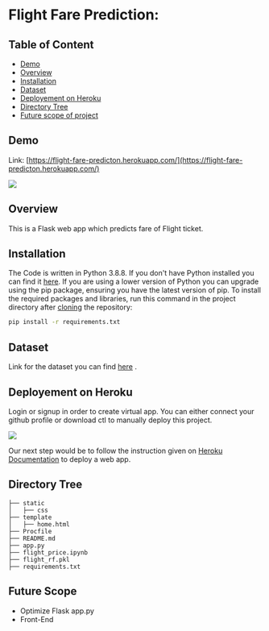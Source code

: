 # Flight Fare Prediction: 

## Table of Content
  * [Demo](#demo)
  * [Overview](#overview)
  * [Installation](#installation)
  * [Dataset](#dataset)
  * [Deployement on Heroku](#deployement-on-heroku)
  * [Directory Tree](#directory-tree)
  * [Future scope of project](#future-scope)

## Demo
Link: [https://flight-fare-predicton.herokuapp.com/](https://flight-fare-predicton.herokuapp.com/)

[![](https://i.imgur.com/R1g2wvC.png)](https://flight-fare-predicton.herokuapp.com/)



## Overview
This is a Flask web app which predicts fare of Flight ticket.


## Installation
The Code is written in Python 3.8.8. If you don't have Python installed you can find it [here](https://www.python.org/downloads/). If you are using a lower version of Python you can upgrade using the pip package, ensuring you have the latest version of pip. To install the required packages and libraries, run this command in the project directory after [cloning](https://www.howtogeek.com/451360/how-to-clone-a-github-repository/) the repository:
```bash
pip install -r requirements.txt
```

## Dataset
Link for the dataset you can find [here](https://www.kaggle.com/nikhilmittal/flight-fare-prediction-mh/) .

## Deployement on Heroku
Login or signup in order to create virtual app. You can either connect your github profile or download ctl to manually deploy this project.

[![](https://i.imgur.com/dKmlpqX.png)](https://heroku.com)

Our next step would be to follow the instruction given on [Heroku Documentation](https://devcenter.heroku.com/articles/getting-started-with-python) to deploy a web app.

## Directory Tree 
```
├── static 
│   ├── css
├── template
│   ├── home.html
├── Procfile
├── README.md
├── app.py
├── flight_price.ipynb
├── flight_rf.pkl
├── requirements.txt
```


## Future Scope

* Optimize Flask app.py
* Front-End 
